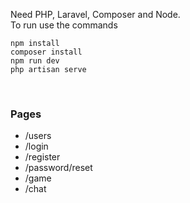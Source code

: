 Need PHP, Laravel, Composer and Node.
<br> To run use the commands </br>
```
npm install
composer install
npm run dev
php artisan serve 

```
<br>
<h3> Pages </h3>
<ul>
  <li> /users </li> 
  <li> /login </li> 
  <li> /register </li> 
  <li> /password/reset </li> 
  <li> /game </li> 
  <li> /chat </li> 
</ul>
